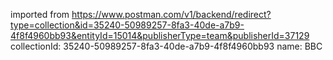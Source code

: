imported from https://www.postman.com/v1/backend/redirect?type=collection&id=35240-50989257-8fa3-40de-a7b9-4f8f4960bb93&entityId=15014&publisherType=team&publisherId=37129
collectionId: 35240-50989257-8fa3-40de-a7b9-4f8f4960bb93
name: BBC